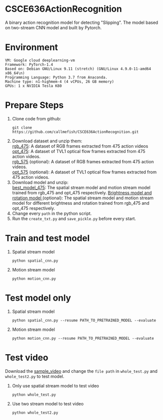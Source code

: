 # CSCE636ActionRecognition
A binary action recognition model for detecting "Slipping". The model based on two-stream CNN model and built by Pytorch.

# Environment
```
VM: Google cloud deeplearning-vm
Framework: PyTorch-1.4
Based on: Debian GNU/Linux 9.11 (stretch) (GNU/Linux 4.9.0-11-amd64 x86_64\n)
Programming Language: Python 3.7 from Anaconda.
Machine type: n1-highmem-4 (4 vCPUs, 26 GB memory)
GPUs: 1 x NVIDIA Tesla K80
```

# Prepare Steps

 1. Clone code from github:
 	```
 	git clone https://github.com/callmefish/CSCE636ActionRecognition.git
 	```
 2. Download dataset and unzip them:\
	[rgb_475](https://storage.cloud.google.com/ucf101_for_rar/video_data_475.zip?authuser=1): A dataset of RGB frames extracted from 475 action videos\
	[opt_475](https://storage.cloud.google.com/ucf101_for_rar/opt_475.zip?authuser=1): A dataset of TVL1 optical flow frames extracted from 475 action videos.\
	[rgb_575](https://storage.cloud.google.com/ucf101_for_rar/video_data_575.zip?authuser=1) (optional): A dataset of RGB frames extracted from 475 action videos.\
	[opt_575](https://storage.cloud.google.com/ucf101_for_rar/opt_575.zip?authuser=1) (optional): A dataset of TVL1 optical flow frames extracted from 475 action videos.
 3. Download model and unzip:\
	[best_model_475](https://storage.cloud.google.com/ucf101_for_rar/opt_575.zip?authuser=1): The spatial stream model and motion stream model trained from rgb_475 and opt_475 respectively.
	[Brightness model and rotation model ](https://storage.cloud.google.com/ucf101_for_rar/opt_575.zip?authuser=1) (optional): The spatial stream model and motion stream model for different brightness and rotation trained from rgb_475 and opt_475 respectively.
 4. Change every `path` in the python script.
 5. Run the `create_txt.py` and `save_pickle.py` before every start.

# Train and test model

 1. Spatial stream model
 	```
 	python spatial_cnn.py
 	```
 2. Motion stream model
	```
	python motion_cnn.py
	```

# Test model only
 1. Spatial stream model
 	```
 	python spatial_cnn.py --resume PATH_TO_PRETRAINED_MODEL --evaluate
 	```
 2. Motion stream model
	```
	python motion_cnn.py --resume PATH_TO_PRETRAINED_MODEL --evaluate
	```

# Test video
Download the [sample_video](https://storage.cloud.google.com/ucf101_for_rar/sample_video.zip?authuser=1)  and change the `file path` in `whole_test.py` and `whole_test2.py` to test model.
 1. Only use spatial stream model to test video
 	```
 	python whole_test.py
 	```
 
 2. Use two stream model to test video
 	```
 	python whole_test2.py
 	```

